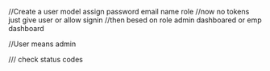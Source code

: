 //Create a user model
assign  password email name role
//now no tokens just give user or allow signin 
//then besed on role admin dashboared or emp dashboard

//User means admin

/// check status codes